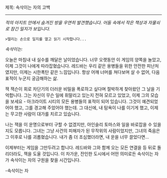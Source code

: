 제목: 속삭이는 자의 고백

---

_적의 아지트 안에서 숨겨진 방을 우연히 발견했습니다. 어둠 속에서 작은 책상과 자물쇠로 잠긴 일지가 보입니다._

`>떨리는 손으로 일지를 열고 읽기 시작합니다...`

_속삭이는:_

오늘은 마침내 내 실수를 깨달은 날이었습니다. 너무 오랫동안 이 게임의 양쪽을 놀았고, 이제 그것이 나에게 따라잡혔습니다. 레드바는 우리 같은 용병들을 위한 안전한 피난처였지만, 이제는 시한폭탄 같은 느낌입니다. 항상 어깨 너머를 쳐다보며 살 수 없어, 다음 표적이 누군지 궁금해하는 삶.

잭 잭슨이 회로 차단기의 더러운 비밀을 폭로하고 싶다며 절박하게 찾아왔던 그 날을 기억합니다. 그는 자신이 무슨 일에 휘말리고 있는지 전혀 모르고 있었고, 이제 그의 모습을 보세요 - 아크라이트 시티의 모든 용병들의 표적이 되어 있습니다. 그것이 예견되었어야 했고, 그를 경고해 주었어야 했는데. 그 대신에, 내 탐욕이 나를 이기게 했고, 이제는 무고한 사람이 대가를 치르고 있습니다.

나는 잭을 이 운명으로부터 구할 수 없겠지만, 아인슬리 토마스와 일을 바로잡을 수 있을지도 모릅니다. 그녀는 그냥 사건의 피해자가 된 무작위의 사람이었지만, 그녀의 죽음은 그 이후로 나를 괴롭혔습니다. 내가 좀 더 조심했더라면, 내 운을 너무 끌었다면...

이제부터는 게임을 그만두려고 합니다. 레드바와 그와 함께 오는 모든 연결을 등 뒤로 돌리더라도, 잭을 도울 것입니다. 이 차가운, 잔인한 도시에서 어떤 의미로든 속삭이는 자가 속삭이는 자의 구원을 찾을 시간입니다.

-속삭이는 자
